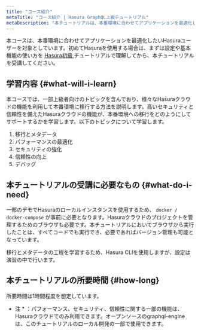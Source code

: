 ```yaml
---
title: "コース紹介"
metaTitle: "コース紹介 | Hasura GraphQL上級チュートリアル"
metaDescription: "本チュートリアルは、本番環境に合わせてアプリケーションを最適化したいHasuraユーザー向けの上級チュートリアルです。ここでは、移行、メタデータ、パフォーマンスの最適化、セキュリティの強化、信頼性の向上、デバッグについて学びます。"
---
```


本コースは、本番環境に合わせてアプリケーションを最適化したいHasuraユーザーを対象としています。初めてHasuraを使用する場合は、まずは設定や基本機能の使い方を [ Hasura初級 ](https://hasura.io/learn/graphql/hasura/introduction/) チュートリアルで理解してから、本チュートリアルを受講してください。

## 学習内容 {#what-will-i-learn}

本コースでは、一部上級者向けのトピックを含んでおり、様々なHasuraクラウドの機能を利用して本番環境に移行する方法を説明します。高いセキュリティと信頼性を備えたHasuraクラウドの機能が、本番環境への移行をどのようにしてサポートするかを学習します。以下のトピックについて学習します。

1. 移行とメタデータ
2. パフォーマンスの最適化
3. セキュリティの強化
4. 信頼性の向上
5. デバッグ

## 本チュートリアルの受講に必要なもの {#what-do-i-need}

一部のデモでHasuraのローカルインスタンスを使用するため、 `docker / docker-compose` が事前に必要となります。Hasuraクラウドのプロジェクトを管理するためのブラウザも必要です。本チュートリアルにおいてブラウザから実行したことは、すべてコードでも実行でき、必要であればバージョン管理も可能となっています。

移行とメタデータの工程を学習するため、Hasura CLIを使用しますが、設定は演習の中で行います。

## 本チュートリアルの所要時間 {#how-long}

所要時間は1時間程度を想定しています。

* 注 * ：パフォーマンス、セキュリティ、信頼性に関する一部の機能は、Hasuraクラウドでのみ利用できます。オープンソースのgraphql-engineは、このチュートリアルのローカル開発の一部で使用できます。
